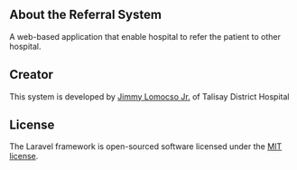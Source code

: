 ## About the Referral System

A web-based application that enable hospital to refer the patient to other hospital.

## Creator

This system is developed by [Jimmy Lomocso Jr.](http://fb.com/jimmy0923) of Talisay District Hospital

## License

The Laravel framework is open-sourced software licensed under the [MIT license](http://opensource.org/licenses/MIT).
